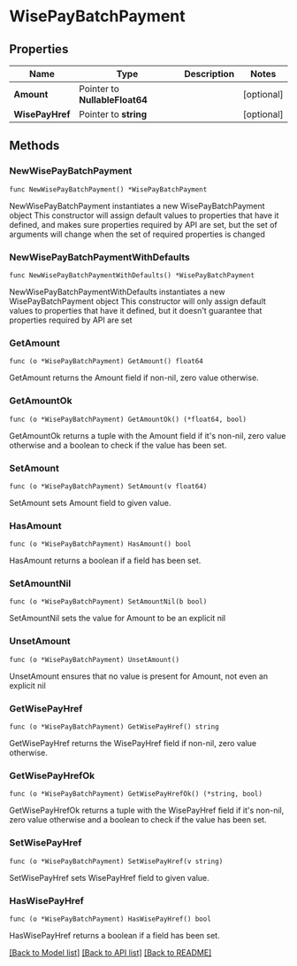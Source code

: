# WisePayBatchPayment

## Properties

Name | Type | Description | Notes
------------ | ------------- | ------------- | -------------
**Amount** | Pointer to **NullableFloat64** |  | [optional] 
**WisePayHref** | Pointer to **string** |  | [optional] 

## Methods

### NewWisePayBatchPayment

`func NewWisePayBatchPayment() *WisePayBatchPayment`

NewWisePayBatchPayment instantiates a new WisePayBatchPayment object
This constructor will assign default values to properties that have it defined,
and makes sure properties required by API are set, but the set of arguments
will change when the set of required properties is changed

### NewWisePayBatchPaymentWithDefaults

`func NewWisePayBatchPaymentWithDefaults() *WisePayBatchPayment`

NewWisePayBatchPaymentWithDefaults instantiates a new WisePayBatchPayment object
This constructor will only assign default values to properties that have it defined,
but it doesn't guarantee that properties required by API are set

### GetAmount

`func (o *WisePayBatchPayment) GetAmount() float64`

GetAmount returns the Amount field if non-nil, zero value otherwise.

### GetAmountOk

`func (o *WisePayBatchPayment) GetAmountOk() (*float64, bool)`

GetAmountOk returns a tuple with the Amount field if it's non-nil, zero value otherwise
and a boolean to check if the value has been set.

### SetAmount

`func (o *WisePayBatchPayment) SetAmount(v float64)`

SetAmount sets Amount field to given value.

### HasAmount

`func (o *WisePayBatchPayment) HasAmount() bool`

HasAmount returns a boolean if a field has been set.

### SetAmountNil

`func (o *WisePayBatchPayment) SetAmountNil(b bool)`

 SetAmountNil sets the value for Amount to be an explicit nil

### UnsetAmount
`func (o *WisePayBatchPayment) UnsetAmount()`

UnsetAmount ensures that no value is present for Amount, not even an explicit nil
### GetWisePayHref

`func (o *WisePayBatchPayment) GetWisePayHref() string`

GetWisePayHref returns the WisePayHref field if non-nil, zero value otherwise.

### GetWisePayHrefOk

`func (o *WisePayBatchPayment) GetWisePayHrefOk() (*string, bool)`

GetWisePayHrefOk returns a tuple with the WisePayHref field if it's non-nil, zero value otherwise
and a boolean to check if the value has been set.

### SetWisePayHref

`func (o *WisePayBatchPayment) SetWisePayHref(v string)`

SetWisePayHref sets WisePayHref field to given value.

### HasWisePayHref

`func (o *WisePayBatchPayment) HasWisePayHref() bool`

HasWisePayHref returns a boolean if a field has been set.


[[Back to Model list]](../README.md#documentation-for-models) [[Back to API list]](../README.md#documentation-for-api-endpoints) [[Back to README]](../README.md)


